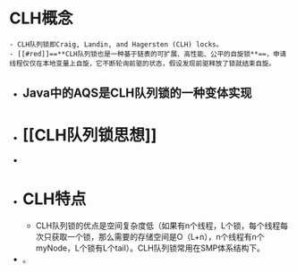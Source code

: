 # CLH概念
	- CLH队列锁即Craig, Landin, and Hagersten (CLH) locks。
	- [[#red]]==**CLH队列锁也是一种基于链表的可扩展、高性能、公平的自旋锁**==，申请线程仅仅在本地变量上自旋，它不断轮询前驱的状态，假设发现前驱释放了锁就结束自旋。
- ## Java中的AQS是CLH队列锁的一种变体实现
- # [[CLH队列锁思想]]
-
- # CLH特点
	- CLH队列锁的优点是空间复杂度低（如果有n个线程，L个锁，每个线程每次只获取一个锁，那么需要的存储空间是O（L+n），n个线程有n个myNode，L个锁有L个tail）。CLH队列锁常用在SMP体系结构下。
- 。